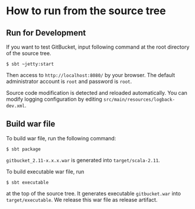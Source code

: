 How to run from the source tree
========

Run for Development
--------

If you want to test GitBucket, input following command at the root directory of the source tree.

```
$ sbt ~jetty:start
```

Then access to `http://localhost:8080/` by your browser. The default administrator account is `root` and password is `root`.

Source code modification is detected and reloaded automatically. You can modify logging configuration by editing `src/main/resources/logback-dev.xml`.

Build war file
--------

To build war file, run the following command:

```
$ sbt package
```

`gitbucket_2.11-x.x.x.war` is generated into `target/scala-2.11`.

To build executable war file, run

```
$ sbt executable
```

at the top of the source tree. It generates executable `gitbucket.war` into `target/executable`. We release this war file as release artifact.

